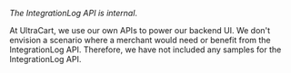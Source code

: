*The IntegrationLog API is internal*.

At UltraCart, we use our own APIs to power our backend UI.
We don't envision a scenario where a merchant would need or benefit from the IntegrationLog API.
Therefore, we have not included any samples for the IntegrationLog API.